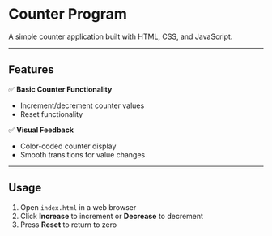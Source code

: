 # Counter Program  
A simple counter application built with HTML, CSS, and JavaScript.  

---

## Features  
✅ **Basic Counter Functionality**  
- Increment/decrement counter values  
- Reset functionality  

✅ **Visual Feedback**  
- Color-coded counter display  
- Smooth transitions for value changes  

---

## Usage  
1. Open `index.html` in a web browser  
2. Click **Increase** to increment or **Decrease** to decrement  
3. Press **Reset** to return to zero 
